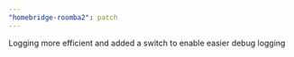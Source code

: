 ```yaml
---
"homebridge-roomba2": patch
---
```


Logging more efficient and added a switch to enable easier debug logging
